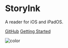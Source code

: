 <!-- _coverpage.md -->

# StoryInk

A reader for iOS and iPadOS.

[GitHub](https://github.com/StoryInk/storyink.github.io)
[Getting Started](/README.md)

<!-- background color -->

![color](#f0f0f0)
